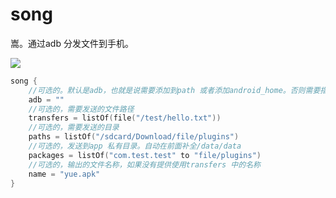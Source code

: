 # song

嵩。通过adb 分发文件到手机。

[![](https://jitpack.io/v/storytellerF/song.svg)](https://jitpack.io/#storytellerF/song)

```kotlin
song {
    //可选的。默认是adb，也就是说需要添加到path 或者添加android_home。否则需要指定
    adb = ""
    //可选的，需要发送的文件路径
    transfers = listOf(file("/test/hello.txt"))
    //可选的，需要发送的目录
    paths = listOf("/sdcard/Download/file/plugins")
    //可选的，发送到app 私有目录。自动在前面补全/data/data
    packages = listOf("com.test.test" to "file/plugins")
    //可选的，输出的文件名称，如果没有提供使用transfers 中的名称
    name = "yue.apk"
}
```
